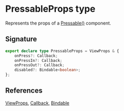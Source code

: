 # PressableProps type

Represents the props of a [Pressable()](https://developers.meta.com/horizon-worlds/reference/2.0.0/ui_pressable) component.

## Signature

```typescript
export declare type PressableProps = ViewProps & {
    onPress?: Callback;
    onPressIn?: Callback;
    onPressOut?: Callback;
    disabled?: Bindable<boolean>;
};
```

## References

[ViewProps](https://developers.meta.com/horizon-worlds/reference/2.0.0/ui_viewprops), [Callback](https://developers.meta.com/horizon-worlds/reference/2.0.0/ui_callback), [Bindable](https://developers.meta.com/horizon-worlds/reference/2.0.0/ui_bindable)